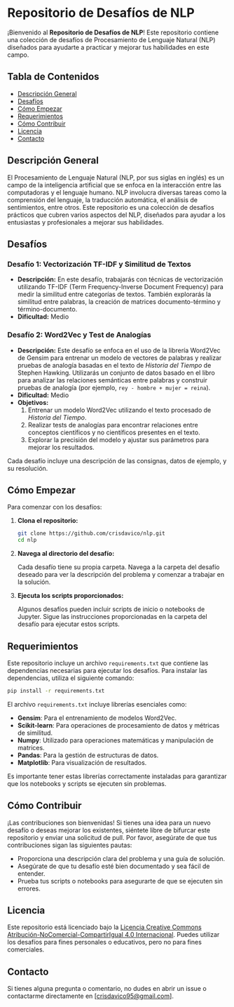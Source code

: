 # Repositorio de Desafíos de NLP

¡Bienvenido al **Repositorio de Desafíos de NLP**! Este repositorio contiene una colección de desafíos de Procesamiento de Lenguaje Natural (NLP) diseñados para ayudarte a practicar y mejorar tus habilidades en este campo.

## Tabla de Contenidos

- [Descripción General](#descripción-general)
- [Desafíos](#desafíos)
- [Cómo Empezar](#cómo-empezar)
- [Requerimientos](#requerimientos)
- [Cómo Contribuir](#cómo-contribuir)
- [Licencia](#licencia)
- [Contacto](#contacto)

## Descripción General

El Procesamiento de Lenguaje Natural (NLP, por sus siglas en inglés) es un campo de la inteligencia artificial que se enfoca en la interacción entre las computadoras y el lenguaje humano. NLP involucra diversas tareas como la comprensión del lenguaje, la traducción automática, el análisis de sentimientos, entre otros. Este repositorio es una colección de desafíos prácticos que cubren varios aspectos del NLP, diseñados para ayudar a los entusiastas y profesionales a mejorar sus habilidades.

## Desafíos

### Desafío 1: Vectorización TF-IDF y Similitud de Textos

- **Descripción:** En este desafío, trabajarás con técnicas de vectorización utilizando TF-IDF (Term Frequency-Inverse Document Frequency) para medir la similitud entre categorías de textos. También explorarás la similitud entre palabras, la creación de matrices documento-término y término-documento.
- **Dificultad:** Medio

### Desafío 2: Word2Vec y Test de Analogías

- **Descripción:** Este desafío se enfoca en el uso de la librería Word2Vec de Gensim para entrenar un modelo de vectores de palabras y realizar pruebas de analogía basadas en el texto de *Historia del Tiempo* de Stephen Hawking. Utilizarás un conjunto de datos basado en el libro para analizar las relaciones semánticas entre palabras y construir pruebas de analogía (por ejemplo, `rey - hombre + mujer = reina`).
- **Dificultad:** Medio
- **Objetivos:**
   1. Entrenar un modelo Word2Vec utilizando el texto procesado de *Historia del Tiempo*.
   2. Realizar tests de analogías para encontrar relaciones entre conceptos científicos y no científicos presentes en el texto.
   3. Explorar la precisión del modelo y ajustar sus parámetros para mejorar los resultados.

Cada desafío incluye una descripción de las consignas, datos de ejemplo, y su resolución.

## Cómo Empezar

Para comenzar con los desafíos:

1. **Clona el repositorio:**

   ```bash
   git clone https://github.com/crisdavico/nlp.git
   cd nlp
   ```

2. **Navega al directorio del desafío:**

   Cada desafío tiene su propia carpeta. Navega a la carpeta del desafío deseado para ver la descripción del problema y comenzar a trabajar en la solución.

3. **Ejecuta los scripts proporcionados:**

   Algunos desafíos pueden incluir scripts de inicio o notebooks de Jupyter. Sigue las instrucciones proporcionadas en la carpeta del desafío para ejecutar estos scripts.

## Requerimientos

Este repositorio incluye un archivo `requirements.txt` que contiene las dependencias necesarias para ejecutar los desafíos. Para instalar las dependencias, utiliza el siguiente comando:

```bash
pip install -r requirements.txt
```

El archivo `requirements.txt` incluye librerías esenciales como:

- **Gensim**: Para el entrenamiento de modelos Word2Vec.
- **Scikit-learn**: Para operaciones de procesamiento de datos y métricas de similitud.
- **Numpy**: Utilizado para operaciones matemáticas y manipulación de matrices.
- **Pandas**: Para la gestión de estructuras de datos.
- **Matplotlib**: Para visualización de resultados.

Es importante tener estas librerías correctamente instaladas para garantizar que los notebooks y scripts se ejecuten sin problemas.

## Cómo Contribuir

¡Las contribuciones son bienvenidas! Si tienes una idea para un nuevo desafío o deseas mejorar los existentes, siéntete libre de bifurcar este repositorio y enviar una solicitud de pull. Por favor, asegúrate de que tus contribuciones sigan las siguientes pautas:

- Proporciona una descripción clara del problema y una guía de solución.
- Asegúrate de que tu desafío esté bien documentado y sea fácil de entender.
- Prueba tus scripts o notebooks para asegurarte de que se ejecuten sin errores.

## Licencia

Este repositorio está licenciado bajo la [Licencia Creative Commons Atribución-NoComercial-CompartirIgual 4.0 Internacional](LICENSE). Puedes utilizar los desafíos para fines personales o educativos, pero no para fines comerciales.

## Contacto

Si tienes alguna pregunta o comentario, no dudes en abrir un issue o contactarme directamente en [crisdavico95@gmail.com].